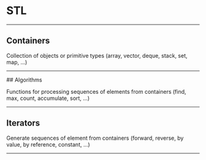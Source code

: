 # STL

<hr/>

## Containers

Collection of objects or primitive types (array, vector, deque, stack, set, map, ...)

<hr/>
## Algorithms

Functions for processing sequences of elements from containers (find, max, count, accumulate, sort, ...)

<hr/>

## Iterators

Generate sequences of element from containers (forward, reverse, by value, by reference, constant, ...)

<hr/>
